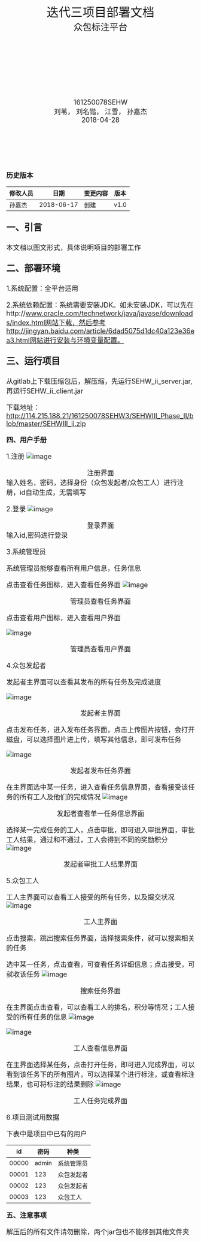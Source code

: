 <center><font size=6>迭代三项目部署文档
<br>
<font size=5>众包标注平台
<br>
<br>
<br>
<br>
<br>
<br>
<br>
<font size=4>161250078SEHW
<br>
刘苇， 刘名锴， 江雪， 孙嘉杰
<br>
2018-04-28
<br>
<br>
<br>
<br>
<br>
<br>
</center>

**历史版本**

修改人员 | 日期 | 变更内容 | 版本
---|---|---|---
孙嘉杰 | 2018-06-17 | 创建 | v1.0

<font size=5>

**一、引言**

</font>

本文档以图文形式，具体说明项目的部署工作

<font size=5>

**二、部署环境**

</font>


1.系统配置：全平台适用

2.系统依赖配置：系统需要安装JDK。如未安装JDK，可以先在http://www.oracle.com/technetwork/java/javase/downloads/index.html网站下载，然后参考http://jingyan.baidu.com/article/6dad5075d1dc40a123e36ea3.html网站进行安装与环境变量配置。


<font size=5>

**三、运行项目**

</font>

从gitlab上下载压缩包后，解压缩，先运行SEHW_ii_server.jar,再运行SEHW_ii_client.jar

下载地址：http://114.215.188.21/161250078SEHW3/SEHWIII_Phase_II/blob/master/SEHWIII_ii.zip


**四、用户手册**

1.注册
![image](https://raw.githubusercontent.com/lw123666/SEHWFile/master/%E8%BF%AD%E4%BB%A3%E4%BA%8C/%E6%B3%A8%E5%86%8C.png)

<center>注册界面</center>
输入姓名，密码，选择身份（众包发起者/众包工人）进行注册，id自动生成，无需填写

2.登录
![image](https://raw.githubusercontent.com/lw123666/SEHWFile/master/%E8%BF%AD%E4%BB%A3%E4%BA%8C/%E7%99%BB%E5%BD%95.png)
<center>登录界面</center>
输入id,密码进行登录

3.系统管理员

系统管理员能够查看所有用户信息，任务信息

点击查看任务图标，进入查看任务界面
![image](https://raw.githubusercontent.com/lw123666/SEHWFile/master/%E8%BF%AD%E4%BB%A3%E4%BA%8C/%E7%AE%A1%E7%90%86%E5%91%98-%E4%BB%BB%E5%8A%A1.png)
<center>管理员查看任务界面</center>

点击查看用户图标，进入查看用户界面

![image](https://raw.githubusercontent.com/lw123666/SEHWFile/master/%E8%BF%AD%E4%BB%A3%E4%BA%8C/%E7%AE%A1%E7%90%86%E5%91%98-%E7%94%A8%E6%88%B7.png)
<center>管理员查看用户界面</center>


4.众包发起者

发起者主界面可以查看其发布的所有任务及完成进度

![image](https://raw.githubusercontent.com/lw123666/SEHWFile/master/%E8%BF%AD%E4%BB%A3%E4%BA%8C/%E5%8F%91%E8%B5%B7%E8%80%85%E4%B8%BB.png)
<center>发起者主界面</center>

点击发布任务，进入发布任务界面，点击上传图片按钮，会打开磁盘，可以选择图片进上传，填写其他信息，即可发布任务

![image](https://raw.githubusercontent.com/lw123666/SEHWFile/master/%E8%BF%AD%E4%BB%A3%E4%BA%8C/%E5%8F%91%E5%B8%83%E4%BB%BB%E5%8A%A1.png)
<center>发起者发布任务界面</center>

在主界面选中某一任务，进入查看任务信息界面，查看接受该任务的所有工人及他们的完成情况
![image](https://raw.githubusercontent.com/lw123666/SEHWFile/master/%E8%BF%AD%E4%BB%A3%E4%BA%8C/%E5%8F%91%E8%B5%B7%E8%80%85%E6%9F%A5%E7%9C%8B.png)
<center>发起者查看单一任务信息界面</center>

选择某一完成任务的工人，点击审批，即可进入审批界面，审批工人结果，通过和不通过，工人会得到不同的奖励积分
![image](https://raw.githubusercontent.com/lw123666/SEHWFile/master/%E8%BF%AD%E4%BB%A3%E4%BA%8C/%E5%AE%A1%E6%89%B9.png)
<center>发起者审批工人结果界面</center>

5.众包工人

工人主界面可以查看工人接受的所有任务，以及提交状况
![image](https://raw.githubusercontent.com/lw123666/SEHWFile/master/%E8%BF%AD%E4%BB%A3%E4%BA%8C/%E5%B7%A5%E4%BA%BA%E4%B8%BB.png)
<center>工人主界面</center>

点击搜索，跳出搜索任务界面，选择搜索条件，就可以搜索相关的任务

选中某一任务，点击查看，可查看任务详细信息；点击接受，可就收该任务
![image](https://raw.githubusercontent.com/lw123666/SEHWFile/master/%E8%BF%AD%E4%BB%A3%E4%BA%8C/%E6%90%9C%E7%B4%A2.png)
<center>搜索任务界面</center>

在主界面点击查看，可以查看工人的排名，积分等情况；工人接受的所有任务的信息
![image](https://raw.githubusercontent.com/lw123666/SEHWFile/master/%E8%BF%AD%E4%BB%A3%E4%BA%8C/%E5%B7%A5%E4%BA%BA-%E6%8E%92%E5%90%8D.png)

![image](https://raw.githubusercontent.com/lw123666/SEHWFile/master/%E8%BF%AD%E4%BB%A3%E4%BA%8C/%E5%B7%A5%E4%BA%BA-%E4%BB%BB%E5%8A%A1.png)
<center>工人查看信息界面</center>

在主界面选择某任务，点击打开任务，即可进入完成界面，可以看到该任务下的所有图片，可以选择某个进行标注，或查看标注结果，也可将标注的结果删除
![image](https://raw.githubusercontent.com/lw123666/SEHWFile/master/%E8%BF%AD%E4%BB%A3%E4%BA%8C/7N%24%5BOQR%24BR__6B%24L1%7BW1~MY.png)
<center>工人任务完成界面</center>


6.项目测试用数据

下表中是项目中已有的用户

id | 密码 |种类
---|---|---
00000 | admin | 系统管理员 
00001 | 123 | 众包发起者
00002 | 123 | 众包发起者
00003 | 123 | 众包工人


**五、注意事项**

解压后的所有文件请勿删除，两个jar包也不能移到其他文件夹